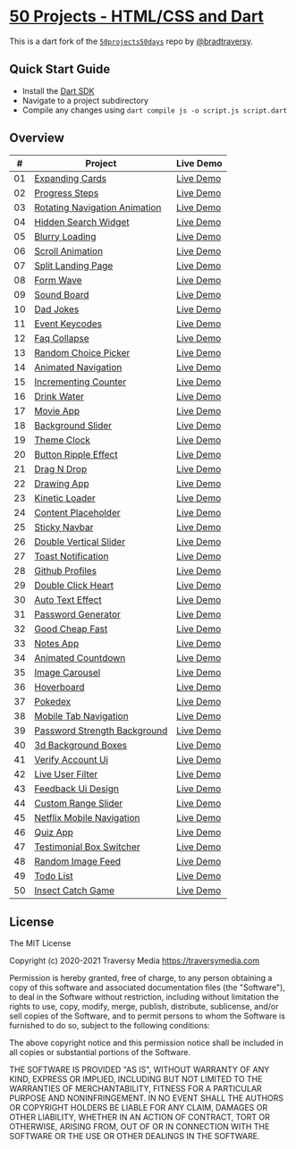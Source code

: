 # [50 Projects - HTML/CSS and Dart](https://eeoooue.github.io/50projects-dart/)

This is a dart fork of the [```50projects50days```](https://github.com/bradtraversy/50projects50days) repo by [@bradtraversy](https://github.com/bradtraversy).


## Quick Start Guide

- Install the [Dart SDK](https://dart.dev/get-dart)
- Navigate to a project subdirectory
- Compile any changes using ```dart compile js -o script.js script.dart```

## Overview

|  #  | Project | Live Demo |
| :-: | ----- | ----- |
| 01  | [Expanding Cards](/expanding-cards/) | [Live Demo](https://eeoooue.github.io/50projects-dart/expanding-cards/)|
| 02  | [Progress Steps](/progress-steps/) | [Live Demo](https://eeoooue.github.io/50projects-dart/progress-steps/) |
| 03  | [Rotating Navigation Animation](/rotating-nav-animation/)| [Live Demo](https://eeoooue.github.io/50projects-dart/rotating-nav-animation/) |
| 04  | [Hidden Search Widget](/hidden-search/) | [Live Demo](https://eeoooue.github.io/50projects-dart/hidden-search/)|
| 05  | [Blurry Loading](/blurry-loading/) | [Live Demo](https://eeoooue.github.io/50projects-dart/blurry-loading/) |
| 06  | [Scroll Animation](/scroll-animation/)  | [Live Demo](https://eeoooue.github.io/50projects-dart/scroll-animation/) |
| 07  | [Split Landing Page](/split-landing-page/)| [Live Demo](https://eeoooue.github.io/50projects-dart/split-landing-page/)  |
| 08  | [Form Wave](/form-input-wave/) | [Live Demo](https://eeoooue.github.io/50projects-dart/form-input-wave/) |
| 09  | [Sound Board](/sound-board/)  | [Live Demo](https://eeoooue.github.io/50projects-dart/sound-board/) |
| 10  | [Dad Jokes](/dad-jokes/) | [Live Demo](https://eeoooue.github.io/50projects-dart/dad-jokes/) |
| 11  | [Event Keycodes](/event-keycodes/) | [Live Demo](https://eeoooue.github.io/50projects-dart/event-keycodes/) |
| 12  | [Faq Collapse](/faq-collapse/)| [Live Demo](https://eeoooue.github.io/50projects-dart/faq-collapse/)|
| 13  | [Random Choice Picker](/random-choice-picker/) | [Live Demo](https://eeoooue.github.io/50projects-dart/random-choice-picker/)|
| 14  | [Animated Navigation](/animated-navigation/) | [Live Demo](https://eeoooue.github.io/50projects-dart/animated-navigation/) |
| 15  | [Incrementing Counter](/incrementing-counter/) | [Live Demo](https://eeoooue.github.io/50projects-dart/incrementing-counter/)|
| 16  | [Drink Water](/drink-water/)  | [Live Demo](https://eeoooue.github.io/50projects-dart/drink-water/) |
| 17  | [Movie App](/movie-app/) | [Live Demo](https://eeoooue.github.io/50projects-dart/movie-app/) |
| 18  | [Background Slider](/background-slider/)| [Live Demo](https://eeoooue.github.io/50projects-dart/background-slider/)|
| 19  | [Theme Clock](/theme-clock/)  | [Live Demo](https://eeoooue.github.io/50projects-dart/theme-clock/) |
| 20  | [Button Ripple Effect](/button-ripple-effect/) | [Live Demo](https://eeoooue.github.io/50projects-dart/button-ripple-effect/)|
| 21  | [Drag N Drop](/drag-n-drop/)  | [Live Demo](https://eeoooue.github.io/50projects-dart/drag-n-drop/) |
| 22  | [Drawing App](/drawing-app/)  | [Live Demo](https://eeoooue.github.io/50projects-dart/drawing-app/) |
| 23  | [Kinetic Loader](/kinetic-loader/) | [Live Demo](https://eeoooue.github.io/50projects-dart/kinetic-loader/) |
| 24  | [Content Placeholder](/content-placeholder/) | [Live Demo](https://eeoooue.github.io/50projects-dart/content-placeholder/) |
| 25  | [Sticky Navbar](/sticky-navigation/)| [Live Demo](https://eeoooue.github.io/50projects-dart/sticky-navigation/)  |
| 26  | [Double Vertical Slider](/double-vertical-slider/)| [Live Demo](https://eeoooue.github.io/50projects-dart/double-vertical-slider/)|
| 27  | [Toast Notification](/toast-notification/)| [Live Demo](https://eeoooue.github.io/50projects-dart/toast-notification/)  |
| 28  | [Github Profiles](/github-profiles/) | [Live Demo](https://eeoooue.github.io/50projects-dart/github-profiles/)|
| 29  | [Double Click Heart](/double-click-heart/)| [Live Demo](https://eeoooue.github.io/50projects-dart/double-click-heart/)  |
| 30  | [Auto Text Effect](/auto-text-effect/)  | [Live Demo](https://eeoooue.github.io/50projects-dart/auto-text-effect/) |
| 31  | [Password Generator](/password-generator/)| [Live Demo](https://eeoooue.github.io/50projects-dart/password-generator/)  |
| 32  | [Good Cheap Fast](/good-cheap-fast/) | [Live Demo](https://eeoooue.github.io/50projects-dart/good-cheap-fast/)|
| 33  | [Notes App](/notes-app/) | [Live Demo](https://eeoooue.github.io/50projects-dart/notes-app/) |
| 34  | [Animated Countdown](/animated-countdown/)| [Live Demo](https://eeoooue.github.io/50projects-dart/animated-countdown/)  |
| 35  | [Image Carousel](/image-carousel/) | [Live Demo](https://eeoooue.github.io/50projects-dart/image-carousel/) |
| 36  | [Hoverboard](/hoverboard/) | [Live Demo](https://eeoooue.github.io/50projects-dart/hoverboard/)|
| 37  | [Pokedex](/pokedex/)| [Live Demo](https://eeoooue.github.io/50projects-dart/pokedex/)|
| 38  | [Mobile Tab Navigation](/mobile-tab-navigation/)  | [Live Demo](https://eeoooue.github.io/50projects-dart/mobile-tab-navigation/) |
| 39  | [Password Strength Background](/password-strength-background/)| [Live Demo](https://eeoooue.github.io/50projects-dart/password-strength-background/)  |
| 40  | [3d Background Boxes](/3d-boxes-background/) | [Live Demo](https://eeoooue.github.io/50projects-dart/3d-background-boxes/) |
| 41  | [Verify Account Ui](/verify-account-ui/)| [Live Demo](https://eeoooue.github.io/50projects-dart/verify-account-ui/)|
| 42  | [Live User Filter](/live-user-filter/)  | [Live Demo](https://eeoooue.github.io/50projects-dart/live-user-filter/) |
| 43  | [Feedback Ui Design](/feedback-ui-design/)| [Live Demo](https://eeoooue.github.io/50projects-dart/feedback-ui-design/)  |
| 44  | [Custom Range Slider](/custom-range-slider/) | [Live Demo](https://eeoooue.github.io/50projects-dart/custom-range-slider/) |
| 45  | [Netflix Mobile Navigation](/netflix-mobile-navigation/) | [Live Demo](https://eeoooue.github.io/50projects-dart/netflix-mobile-navigation/)|
| 46  | [Quiz App](/quiz-app/)| [Live Demo](https://eeoooue.github.io/50projects-dart/quiz-app/)  |
| 47  | [Testimonial Box Switcher](/testimonial-box-switcher/) | [Live Demo](https://eeoooue.github.io/50projects-dart/testimonial-box-switcher/) |
| 48  | [Random Image Feed](/random-image-generator/)| [Live Demo](https://eeoooue.github.io/50projects-dart/random-image-generator/)|
| 49  | [Todo List](/todo-list/) | [Live Demo](https://eeoooue.github.io/50projects-dart/todo-list/) |
| 50  | [Insect Catch Game](/insect-catch-game/)| [Live Demo](https://eeoooue.github.io/50projects-dart/insect-catch-game/)|


## License

The MIT License

Copyright (c) 2020-2021 Traversy Media https://traversymedia.com

Permission is hereby granted, free of charge, to any person obtaining a copy
of this software and associated documentation files (the "Software"), to deal
in the Software without restriction, including without limitation the rights
to use, copy, modify, merge, publish, distribute, sublicense, and/or sell
copies of the Software, and to permit persons to whom the Software is
furnished to do so, subject to the following conditions:

The above copyright notice and this permission notice shall be included in
all copies or substantial portions of the Software.

THE SOFTWARE IS PROVIDED "AS IS", WITHOUT WARRANTY OF ANY KIND, EXPRESS OR
IMPLIED, INCLUDING BUT NOT LIMITED TO THE WARRANTIES OF MERCHANTABILITY,
FITNESS FOR A PARTICULAR PURPOSE AND NONINFRINGEMENT. IN NO EVENT SHALL THE
AUTHORS OR COPYRIGHT HOLDERS BE LIABLE FOR ANY CLAIM, DAMAGES OR OTHER
LIABILITY, WHETHER IN AN ACTION OF CONTRACT, TORT OR OTHERWISE, ARISING FROM,
OUT OF OR IN CONNECTION WITH THE SOFTWARE OR THE USE OR OTHER DEALINGS IN
THE SOFTWARE.

